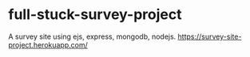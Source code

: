 # full-stuck-survey-project

A survey site using ejs, express, mongodb, nodejs. 
https://survey-site-project.herokuapp.com/
